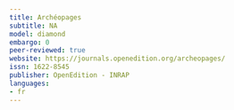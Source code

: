 ```yaml
---
title: Archéopages
subtitle: NA
model: diamond
embargo: 0
peer-reviewed: true
website: https://journals.openedition.org/archeopages/
issn: 1622-8545
publisher: OpenEdition - INRAP
languages:
- fr
---
```

